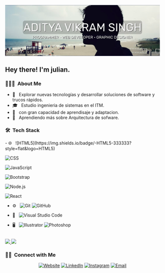 <img src="https://raw.githubusercontent.com/AVS1508/AVS1508/master/assets/Aditya%20Vikram%20Singh%20Banner.png">

<h2> Hey there! I'm julian.</h2>

<h3> 👨🏻‍💻 &nbsp;About Me </h3>

- 🤔 &nbsp; Explorar nuevas tecnologías y desarrollar soluciones de software y trucos rápidos.
- 🎓 &nbsp; Estudio ingenieria de sistemas en el ITM.
- 💼 &nbsp; con gran capacidad de aprendisaje y adaptacion. 
- 🌱 &nbsp; Aprendiendo más sobre Arquitectura de sofware.

<h3> 🛠 &nbsp;Tech Stack</h3>
- 🌐 &nbsp;
  ![HTML5](https://img.shields.io/badge/-HTML5-333333?style=flat&logo=HTML5)
  
   ![CSS](https://img.shields.io/badge/-CSS-333333?style=flat&logo=CSS3&logoColor=1572B6)
   
   ![JavaScript](https://img.shields.io/badge/-JavaScript-333333?style=flat&logo=javascript)
   
   ![Bootstrap](https://img.shields.io/badge/-Bootstrap-333333?style=flat&logo=bootstrap&logoColor=563D7C)
   
   ![Node.js](https://img.shields.io/badge/-Node.js-333333?style=flat&logo=node.js)
   
   ![React](https://img.shields.io/badge/-React-333333?style=flat&logo=react)
  
- ⚙️ &nbsp;
  ![Git](https://img.shields.io/badge/-Git-333333?style=flat&logo=git)
  ![GitHub](https://img.shields.io/badge/-GitHub-333333?style=flat&logo=github)

- 🔧 &nbsp;
  ![Visual Studio Code](https://img.shields.io/badge/-Visual%20Studio%20Code-333333?style=flat&logo=visual-studio-code&logoColor=007ACC)

- 🖥 &nbsp;
  ![Illustrator](https://img.shields.io/badge/-Illustrator-333333?style=flat&logo=adobe-illustrator)
  ![Photoshop](https://img.shields.io/badge/-Photoshop-333333?style=flat&logo=adobe-photoshop)


<br/>

<a href="https://github.com/AVS1508">
  <img height="180em" src="https://github-readme-stats.vercel.app/api?username=AVS1508&theme=buefy&show_icons=true" />
  <img height="180em" src="https://github-readme-stats.vercel.app/api/top-langs/?username=AVS1508&theme=buefy&layout=compact" />
</a>

<br/>

<h3> 🤝🏻 &nbsp;Connect with Me </h3>

<p align="center">
<a href="https://www.adityavsingh.com/"><img alt="Website" src="https://img.shields.io/badge/Website-www.adityavsingh.com-blue?style=flat-square&logo=google-chrome"></a>
<a href="https://www.linkedin.com/in/AVS1508/"><img alt="LinkedIn" src="https://img.shields.io/badge/LinkedIn-Aditya%20Vikram%20Singh-blue?style=flat-square&logo=linkedin"></a>
<a href="https://www.instagram.com/adityavs_/"><img alt="Instagram" src="https://img.shields.io/badge/Instagram-adityavs__-blue?style=flat-square&logo=instagram"></a>
<a href="mailto:avsingh@umass.edu"><img alt="Email" src="https://img.shields.io/badge/Email-avsingh@umass.edu-blue?style=flat-square&logo=gmail"></a>
</p>
